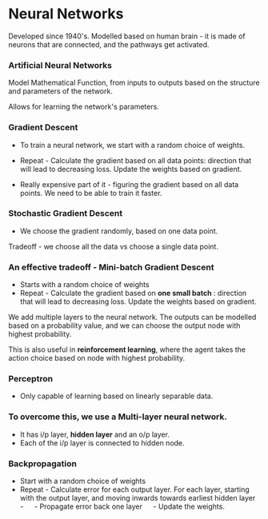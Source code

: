 # Neural Networks

Developed since 1940's.
Modelled based on human brain - 
it is made of neurons that are connected, and the pathways get activated.

### Artificial Neural Networks

Model Mathematical Function, from inputs to outputs based on the structure and parameters of the network.

Allows for learning the network's parameters.


### Gradient Descent 
* To train a neural network, we start with a random choice of weights.
* Repeat - 
Calculate the gradient based on all data points: direction that will lead to decreasing loss.
Update the weights based on gradient.

* Really expensive part of it - figuring the gradient based on all data points. We need to be able to train it faster.

### Stochastic Gradient Descent

* We choose the gradient randomly, based on one data point.

Tradeoff - we choose all the data vs choose a single data point.

### An effective tradeoff - Mini-batch Gradient Descent

* Starts with a random choice of weights
* Repeat - 
Calculate the gradient based on **one small batch** : direction that will lead to decreasing loss.
Update the weights based on gradient.

We add multiple layers to the neural network. The outputs can be modelled based on a probability value, and we can choose the output node with highest probability.

This is also useful in **reinforcement learning**, where the agent takes the action choice based on node with highest probability.


### Perceptron

* Only capable of learning based on linearly separable data.

### To overcome this, we use a Multi-layer neural network.

* It has i/p layer, **hidden layer** and an o/p layer.
* Each of the i/p layer is connected to hidden node.

### Backpropagation

* Start with a random choice of weights
* Repeat -
Calculate error for each output layer.
For each layer, starting with the output layer, and moving inwards towards earliest hidden layer - 
&emsp; - Propagate error back one layer
&emsp; - Update the weights.

